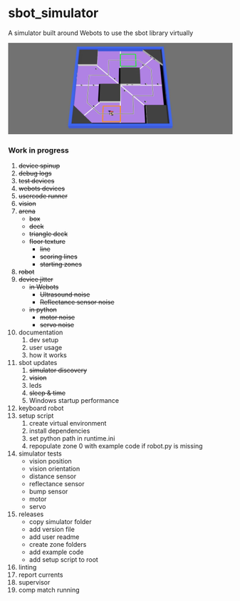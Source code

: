 # sbot_simulator
A simulator built around Webots to use the sbot library virtually

![sbot_simulator](arena_overview.jpg)

### Work in progress

1. ~~device spinup~~
2. ~~debug logs~~
3. ~~test devices~~
4. ~~webots devices~~
5. ~~usercode runner~~
6. ~~vision~~
7. ~~arena~~
    - ~~box~~
    - ~~deck~~
    - ~~triangle deck~~
    - ~~floor texture~~
        - ~~line~~
        - ~~scoring lines~~
        - ~~starting zones~~
8. ~~robot~~
9. ~~device jitter~~
    - ~~in Webots~~
        - ~~Ultrasound noise~~
        - ~~Reflectance sensor noise~~
    - ~~in python~~
        - ~~motor noise~~
        - ~~servo noise~~
10. documentation
    1. dev setup
    2. user usage
    3. how it works
11. sbot updates
    1. ~~simulator discovery~~
    2. ~~vision~~
    3. leds
    4. ~~sleep & time~~
    5. Windows startup performance
12. keyboard robot
13. setup script
    1. create virtual environment
    2. install dependencies
    3. set python path in runtime.ini
    4. repopulate zone 0 with example code if robot.py is missing
14. simulator tests
    - vision position
    - vision orientation
    - distance sensor
    - reflectance sensor
    - bump sensor
    - motor
    - servo
15. releases
    - copy simulator folder
    - add version file
    - add user readme
    - create zone folders
    - add example code
    - add setup script to root
16. linting
17. report currents
18. supervisor
19. comp match running
